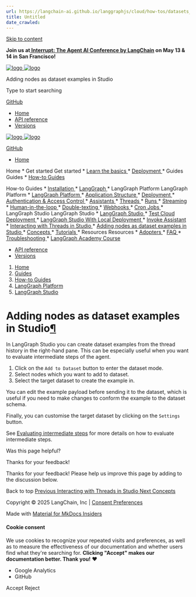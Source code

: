 ```yaml
---
url: https://langchain-ai.github.io/langgraphjs/cloud/how-tos/datasets_studio/
title: Untitled
date_crawled: 
---
```


[ Skip to content ](https://langchain-ai.github.io/langgraphjs/cloud/how-tos/datasets_studio/#adding-nodes-as-dataset-examples-in-studio)

**Join us at[ Interrupt: The Agent AI Conference by LangChain](https://interrupt.langchain.com/) on May 13 & 14 in San Francisco!**

[ ![logo](https://langchain-ai.github.io/langgraphjs/static/wordmark_dark.svg) ![logo](https://langchain-ai.github.io/langgraphjs/static/wordmark_light.svg) ](https://langchain-ai.github.io/langgraphjs/)

Adding nodes as dataset examples in Studio 

[ ](https://langchain-ai.github.io/langgraphjs/cloud/how-tos/datasets_studio/?q= "Share")

Type to start searching

[ GitHub  ](https://github.com/langchain-ai/langgraphjs "Go to repository")

  * [ Home ](https://langchain-ai.github.io/langgraphjs/)
  * [ API reference ](https://langchain-ai.github.io/langgraphjs/reference/)
  * [ Versions ](https://langchain-ai.github.io/langgraphjs/versions/)



[ ![logo](https://langchain-ai.github.io/langgraphjs/static/wordmark_dark.svg) ![logo](https://langchain-ai.github.io/langgraphjs/static/wordmark_light.svg) ](https://langchain-ai.github.io/langgraphjs/)

[ GitHub  ](https://github.com/langchain-ai/langgraphjs "Go to repository")

  * [ Home  ](https://langchain-ai.github.io/langgraphjs/)

Home 
    * Get started  Get started 
      * [ Learn the basics  ](https://langchain-ai.github.io/langgraphjs/tutorials/quickstart/)
      * [ Deployment  ](https://langchain-ai.github.io/langgraphjs/tutorials/deployment/)
    * Guides  Guides 
      * [ How-to Guides  ](https://langchain-ai.github.io/langgraphjs/how-tos/)

How-to Guides 
        * [ Installation  ](https://langchain-ai.github.io/langgraphjs/how-tos#installation)
        * [ LangGraph  ](https://langchain-ai.github.io/langgraphjs/how-tos#langgraph)
        * LangGraph Platform  LangGraph Platform 
          * [ LangGraph Platform  ](https://langchain-ai.github.io/langgraphjs/how-tos#langgraph-platform)
          * [ Application Structure  ](https://langchain-ai.github.io/langgraphjs/how-tos#application-structure)
          * [ Deployment  ](https://langchain-ai.github.io/langgraphjs/how-tos#deployment)
          * [ Authentication & Access Control  ](https://langchain-ai.github.io/langgraphjs/how-tos#authentication-access-control)
          * [ Assistants  ](https://langchain-ai.github.io/langgraphjs/how-tos#assistants)
          * [ Threads  ](https://langchain-ai.github.io/langgraphjs/how-tos#threads)
          * [ Runs  ](https://langchain-ai.github.io/langgraphjs/how-tos#runs)
          * [ Streaming  ](https://langchain-ai.github.io/langgraphjs/how-tos#streaming_1)
          * [ Human-in-the-loop  ](https://langchain-ai.github.io/langgraphjs/how-tos#human-in-the-loop_1)
          * [ Double-texting  ](https://langchain-ai.github.io/langgraphjs/how-tos#double-texting)
          * [ Webhooks  ](https://langchain-ai.github.io/langgraphjs/cloud/how-tos/webhooks/)
          * [ Cron Jobs  ](https://langchain-ai.github.io/langgraphjs/cloud/how-tos/cron_jobs/)
          * LangGraph Studio  LangGraph Studio 
            * [ LangGraph Studio  ](https://langchain-ai.github.io/langgraphjs/how-tos#langgraph-studio)
            * [ Test Cloud Deployment  ](https://langchain-ai.github.io/langgraphjs/cloud/how-tos/test_deployment/)
            * [ LangGraph Studio With Local Deployment  ](https://langchain-ai.github.io/langgraphjs/cloud/how-tos/test_local_deployment/)
            * [ Invoke Assistant  ](https://langchain-ai.github.io/langgraphjs/cloud/how-tos/invoke_studio/)
            * [ Interacting with Threads in Studio  ](https://langchain-ai.github.io/langgraphjs/cloud/how-tos/threads_studio/)
            * [ Adding nodes as dataset examples in Studio  ](https://langchain-ai.github.io/langgraphjs/cloud/how-tos/datasets_studio/)
      * [ Concepts  ](https://langchain-ai.github.io/langgraphjs/concepts/)
      * [ Tutorials  ](https://langchain-ai.github.io/langgraphjs/tutorials/)
    * Resources  Resources 
      * [ Adopters  ](https://langchain-ai.github.io/langgraphjs/adopters/)
      * [ FAQ  ](https://langchain-ai.github.io/langgraphjs/concepts/faq/)
      * [ Troubleshooting  ](https://langchain-ai.github.io/langgraphjs/troubleshooting/errors/)
      * [ LangGraph Academy Course  ](https://academy.langchain.com/courses/intro-to-langgraph)
  * [ API reference  ](https://langchain-ai.github.io/langgraphjs/reference/)
  * [ Versions  ](https://langchain-ai.github.io/langgraphjs/versions/)



  1. [ Home  ](https://langchain-ai.github.io/langgraphjs/)
  2. [ Guides  ](https://langchain-ai.github.io/langgraphjs/how-tos/)
  3. [ How-to Guides  ](https://langchain-ai.github.io/langgraphjs/how-tos/)
  4. [ LangGraph Platform  ](https://langchain-ai.github.io/langgraphjs/how-tos#langgraph-platform)
  5. [ LangGraph Studio  ](https://langchain-ai.github.io/langgraphjs/how-tos#langgraph-studio)



# Adding nodes as dataset examples in Studio[¶](https://langchain-ai.github.io/langgraphjs/cloud/how-tos/datasets_studio/#adding-nodes-as-dataset-examples-in-studio "Permanent link")

In LangGraph Studio you can create dataset examples from the thread history in the right-hand pane. This can be especially useful when you want to evaluate intermediate steps of the agent.

  1. Click on the `Add to Dataset` button to enter the dataset mode.
  2. Select nodes which you want to add to dataset.
  3. Select the target dataset to create the example in.



You can edit the example payload before sending it to the dataset, which is useful if you need to make changes to conform the example to the dataset schema.

Finally, you can customise the target dataset by clicking on the `Settings` button.

See [Evaluating intermediate steps](https://docs.smith.langchain.com/evaluation/how_to_guides/langgraph#evaluating-intermediate-steps) for more details on how to evaluate intermediate steps.

Was this page helpful? 

Thanks for your feedback! 

Thanks for your feedback! Please help us improve this page by adding to the discussion below. 

Back to top  [ Previous  Interacting with Threads in Studio  ](https://langchain-ai.github.io/langgraphjs/cloud/how-tos/threads_studio/) [ Next  Concepts  ](https://langchain-ai.github.io/langgraphjs/concepts/)

Copyright © 2025 LangChain, Inc | [Consent Preferences](https://langchain-ai.github.io/langgraphjs/cloud/how-tos/datasets_studio/#__consent)

Made with [ Material for MkDocs Insiders ](https://squidfunk.github.io/mkdocs-material/)

[ ](https://langchain-ai.github.io/langgraph/ "langchain-ai.github.io") [ ](https://github.com/langchain-ai/langgraphjs "github.com") [ ](https://twitter.com/LangChainAI "twitter.com")

#### Cookie consent

We use cookies to recognize your repeated visits and preferences, as well as to measure the effectiveness of our documentation and whether users find what they're searching for. **Clicking "Accept" makes our documentation better. Thank you!** ❤️

  * Google Analytics 
  * GitHub 



Accept Reject
